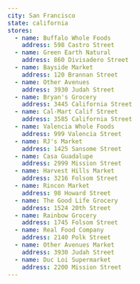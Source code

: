 ```yaml
---
city: San Francisco
state: california
stores:
  - name: Buffalo Whole Foods
    address: 598 Castro Street
  - name: Green Earth Natural
    address: 860 Divisadero Street
  - name: Bayside Market
    address: 120 Brannan Street
  - name: Other Avenues
    address: 3930 Judah Street
  - name: Bryan's Grocery
    address: 3445 California Street
  - name: Cal-Mart Calif Street
    address: 3585 California Street
  - name: Valencia Whole Foods
    address: 999 Valencia Street
  - name: RJ's Market
    address: 1425 Sansome Street
  - name: Casa Guadalupe
    address: 2999 Mission Street
  - name: Harvest Hills Market
    address: 3216 Folsom Street
  - name: Rincon Market
    address: 98 Howard Street
  - name: The Good Life Grocery
    address: 1524 20th Street
  - name: Rainbow Grocery
    address: 1745 Folsom Street
  - name: Real Food Company
    address: 2140 Polk Street
  - name: Other Avenues Market
    address: 3930 Judah Street
  - name: Duc Loi Supermarket
    address: 2200 Mission Street
---
```

